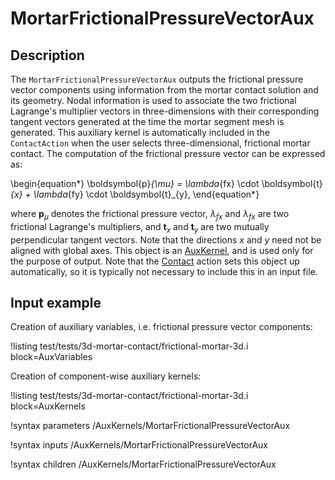 # MortarFrictionalPressureVectorAux

## Description

The `MortarFrictionalPressureVectorAux` outputs the frictional pressure vector components using information from the mortar contact solution and its
geometry. Nodal information is used to associate the two frictional Lagrange's multiplier vectors in three-dimensions with their corresponding
tangent vectors generated at the time the mortar segment mesh is generated. This auxiliary kernel is automatically included in the `ContactAction` when the user selects three-dimensional, frictional mortar contact.
The computation of the frictional pressure vector can be expressed as:

\begin{equation*}
  \boldsymbol{p}_{\mu} = \lambda_{fx} \cdot \boldsymbol{t}_{x} + \lambda_{fy} \cdot \boldsymbol{t}_{y},
\end{equation*}

where $\boldsymbol{p}_{\mu}$ denotes the frictional pressure vector, $\lambda_{fx}$ and $\lambda_{fx}$ are two frictional Lagrange's multipliers, and $\boldsymbol{t}_{x}$ and $\boldsymbol{t}_{y}$ are two mutually perpendicular tangent vectors. Note that the directions $x$ and $y$ need not be aligned with global axes. This object is an [AuxKernel](AuxKernels/index.md), and is used only for the purpose of output. Note that the [Contact](Contact/index.md) action sets this object up automatically, so it is typically not necessary to include this in an input file.

## Input example

Creation of auxiliary variables, i.e. frictional pressure vector components:

!listing test/tests/3d-mortar-contact/frictional-mortar-3d.i block=AuxVariables

Creation of component-wise auxiliary kernels:

!listing test/tests/3d-mortar-contact/frictional-mortar-3d.i block=AuxKernels

!syntax parameters /AuxKernels/MortarFrictionalPressureVectorAux

!syntax inputs /AuxKernels/MortarFrictionalPressureVectorAux

!syntax children /AuxKernels/MortarFrictionalPressureVectorAux
